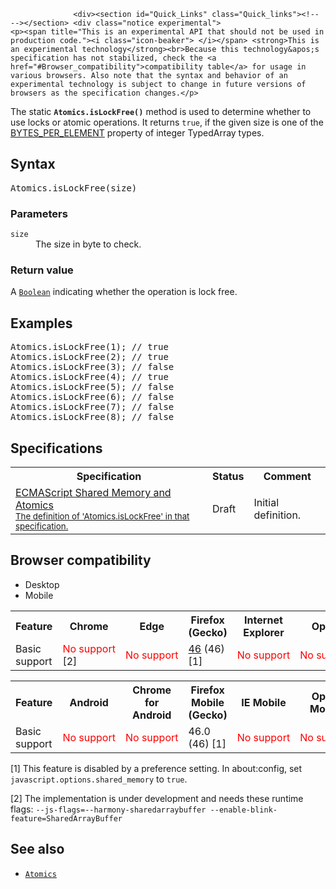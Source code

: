 
                
                  <div><section id="Quick_Links" class="Quick_links"><!-- --></section> <div class="notice experimental"> 
    <p><span title="This is an experimental API that should not be used in production code."><i class="icon-beaker"> </i></span> <strong>This is an experimental technology</strong><br>Because this technology&apos;s specification has not stabilized, check the <a href="#Browser_compatibility">compatibility table</a> for usage in various browsers. Also note that the syntax and behavior of an experimental technology is subject to change in future versions of browsers as the specification changes.</p> 
</div></div>

<p>The static <code><strong>Atomics</strong></code><strong><code>.isLockFree()</code></strong> method is used to determine whether to use locks or atomic operations. It returns <code>true</code>, if the given size is one of the <a href="/en-US/docs/Web/JavaScript/Reference/Global_Objects/TypedArray/BYTES_PER_ELEMENT">BYTES_PER_ELEMENT</a> property of integer TypedArray types.</p>

<h2 id="Syntax">Syntax</h2>

<pre class="syntaxbox">Atomics.isLockFree(size)
</pre>

<h3 id="Parameters">Parameters</h3>

<dl>
 <dt><code>size</code></dt>
 <dd>The size in byte to check.</dd>
</dl>

<h3 id="Return_value">Return value</h3>

<p>A <a href="/en-US/docs/Web/JavaScript/Reference/Global_Objects/Boolean" title="The Boolean object is an object wrapper for a boolean value."><code>Boolean</code></a> indicating whether the operation is lock free.</p>

<h2 id="Examples">Examples</h2>

<pre class="brush: js">Atomics.isLockFree(1); // true
Atomics.isLockFree(2); // true
Atomics.isLockFree(3); // false
Atomics.isLockFree(4); // true
Atomics.isLockFree(5); // false
Atomics.isLockFree(6); // false
Atomics.isLockFree(7); // false
Atomics.isLockFree(8); // false</pre>

<h2 id="Specifications">Specifications</h2>

<table class="standard-table">
 <tbody>
  <tr>
   <th scope="col">Specification</th>
   <th scope="col">Status</th>
   <th scope="col">Comment</th>
  </tr>
  <tr>
   <td><a href="http://tc39.github.io/ecmascript_sharedmem/shmem.html#Atomics.isLockFree" class="external" lang="en" hreflang="en">ECMAScript Shared Memory and Atomics<br><small lang="en-US">The definition of &apos;Atomics.isLockFree&apos; in that specification.</small></a></td>
   <td><span class="spec-Draft">Draft</span></td>
   <td>Initial definition.</td>
  </tr>
 </tbody>
</table>

<h2 id="Browser_compatibility">Browser compatibility</h2>

<p></p><div class="htab"> 
    <a name="AutoCompatibilityTable" id="AutoCompatibilityTable"></a> 
    <ul> 
        <li class="selected"><a>Desktop</a></li> 
        <li><a>Mobile</a></li> 
    </ul> 
</div><p></p>

<div id="compat-desktop">
<table class="compat-table">
 <tbody>
  <tr>
   <th>Feature</th>
   <th>Chrome</th>
   <th>Edge</th>
   <th>Firefox (Gecko)</th>
   <th>Internet Explorer</th>
   <th>Opera</th>
   <th>Safari</th>
  </tr>
  <tr>
   <td>Basic support</td>
   <td><span style="color: #f00;">No&#xA0;support</span> [2]</td>
   <td><span style="color: #f00;">No&#xA0;support</span></td>
   <td><a href="/en-US/Firefox/Releases/46" title="Released on 2016-04-19.">46</a> (46) [1]</td>
   <td><span style="color: #f00;">No&#xA0;support</span></td>
   <td><span style="color: #f00;">No&#xA0;support</span></td>
   <td><span style="color: #f00;">No&#xA0;support</span></td>
  </tr>
 </tbody>
</table>
</div>

<div id="compat-mobile">
<table class="compat-table">
 <tbody>
  <tr>
   <th>Feature</th>
   <th>Android</th>
   <th>Chrome for Android</th>
   <th>Firefox Mobile (Gecko)</th>
   <th>IE Mobile</th>
   <th>Opera Mobile</th>
   <th>Safari Mobile</th>
  </tr>
  <tr>
   <td>Basic support</td>
   <td><span style="color: #f00;">No&#xA0;support</span></td>
   <td><span style="color: #f00;">No&#xA0;support</span></td>
   <td>46.0 (46) [1]</td>
   <td><span style="color: #f00;">No&#xA0;support</span></td>
   <td><span style="color: #f00;">No&#xA0;support</span></td>
   <td><span style="color: #f00;">No&#xA0;support</span></td>
  </tr>
 </tbody>
</table>
</div>

<p>[1] This feature is disabled by a preference setting. In about:config, set <code>javascript.options.shared_memory</code> to <code>true</code>.&#xA0;</p>

<p>[2] The implementation is under development and needs these runtime flags: <code>--js-flags=--harmony-sharedarraybuffer --enable-blink-feature=SharedArrayBuffer</code></p>

<h2 id="See_also">See also</h2>

<ul>
 <li><a href="/en-US/docs/Web/JavaScript/Reference/Global_Objects/Atomics" title="The Atomics object provides atomic operations as static methods. They are used with SharedArrayBuffer objects."><code>Atomics</code></a></li>
</ul>
                
              
